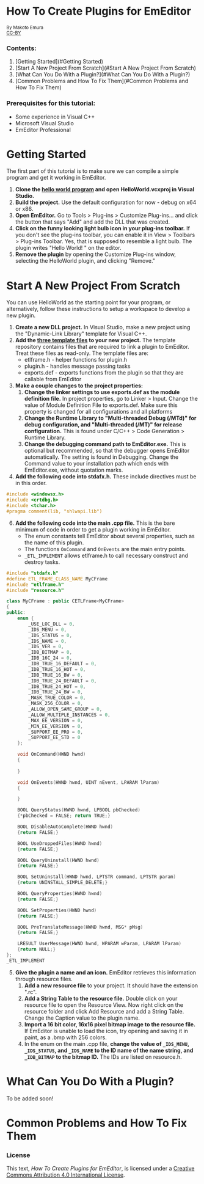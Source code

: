 ﻿# How To Create Plugins for EmEditor
<sup>By Makoto Emura</sup><br />
<sup>[CC-BY](#License)</sup>
### Contents:
1. [Getting Started](#Getting Started)
2. [Start A New Project From Scratch](#Start A New Project From Scratch)
3. [What Can You Do With a Plugin?](#What Can You Do With a Plugin?)
4. [Common Problems and How To Fix Them](#Common Problems and How To Fix Them)
### Prerequisites for this tutorial:
* Some experience in Visual C++
* Microsoft Visual Studio
* EmEditor Professional
# Getting Started
The first part of this tutorial is to make sure we can compile a simple program and get it working in EmEditor.
1. **Clone the [hello world program](https://github.com/Emurasoft/HelloWorld) and open HelloWorld.vcxproj in Visual Studio.**
2. **Build the project.** Use the default configuration for now - debug on x64 or x86.
3. **Open EmEditor.** Go to Tools > Plug-ins > Customize Plug-ins... and click the button that says "Add" and add the DLL that was created.
4. **Click on the funny looking light bulb icon in your plug-ins toolbar.** If you don't see the plug-ins toolbar, you can enable it in View > Toolbars > Plug-ins Toolbar. Yes, that is supposed to resemble a light bulb. The plugin writes "Hello World! " on the editor.
5. **Remove the plugin** by opening the Customize Plug-ins window, selecting the HelloWorld plugin, and clicking "Remove."

# Start A New Project From Scratch
You can use HelloWorld as the starting point for your program, or alternatively, follow these instructions to setup a workspace to develop a new plugin.
1. **Create a new DLL project.** In Visual Studio, make a new project using the "Dynamic-Link Library" template for Visual C++.
2. **Add the [three template files](https://github.com/Emurasoft/template) to your new project.** The template repository contains files that are required to link a plugin to EmEditor. Treat these files as read-only. The template files are:
	* etlframe.h - helper functions for plugin.h
	* plugin.h - handles message passing tasks
	* exports.def - exports functions from the plugin so that they are callable from EmEditor
3. **Make a couple changes to the project properties:**
	1. **Change the linker settings to use exports.def as the module definition file.** In project properties, go to Linker > Input. Change the value of Module Definition File to exports.def. Make sure this property is changed for all configurations and all platforms
	2. **Change the Runtime Library to "Multi-threaded Debug (/MTd)" for debug configuration, and "Multi-threaded (/MT)" for release configuration.** This is found under C/C++ > Code Generation > Runtime Library.
	3. **Change the debugging command path to EmEditor.exe.** This is optional but recommended, so that the debugger opens EmEditor automatically. The setting is found in Debugging. Change the Command value to your installation path which ends with EmEditor.exe, without quotation marks.
4. **Add the following code into stdafx.h.** These include directives must be in this order.
```C++
#include <windowsx.h>
#include <crtdbg.h>
#include <tchar.h>
#pragma comment(lib, "shlwapi.lib")
```
6. **Add the following code into the main .cpp file.** This is the bare minimum of code in order to get a plugin working in EmEditor. 
	* The enum constants tell EmEditor about several properties, such as the name of this plugin.
	* The functions `OnCommand` and `OnEvents` are the main entry points.
	* `_ETL_IMPLEMENT` allows etlframe.h to call necessary construct and destroy tasks.
```C++
#include "stdafx.h"
#define ETL_FRAME_CLASS_NAME MyCFrame
#include "etlframe.h"
#include "resource.h"

class MyCFrame : public CETLFrame<MyCFrame>
{
public:
	enum {
		_USE_LOC_DLL = 0,
		_IDS_MENU = 0,
		_IDS_STATUS = 0,
		_IDS_NAME = 0,
		_IDS_VER = 0,
		_IDB_BITMAP = 0,
		_IDB_16C_24 = 0,
		_IDB_TRUE_16_DEFAULT = 0,
		_IDB_TRUE_16_HOT = 0,
		_IDB_TRUE_16_BW = 0,
		_IDB_TRUE_24_DEFAULT = 0,
		_IDB_TRUE_24_HOT = 0,
		_IDB_TRUE_24_BW = 0,
		_MASK_TRUE_COLOR = 0,
		_MASK_256_COLOR = 0,
		_ALLOW_OPEN_SAME_GROUP = 0,
		_ALLOW_MULTIPLE_INSTANCES = 0,
		_MAX_EE_VERSION = 0,
		_MIN_EE_VERSION = 0,
		_SUPPORT_EE_PRO = 0,
		_SUPPORT_EE_STD = 0
	};

	void OnCommand(HWND hwnd)
	{
		
	}

	void OnEvents(HWND hwnd, UINT nEvent, LPARAM lParam)
	{

	}

	BOOL QueryStatus(HWND hwnd, LPBOOL pbChecked)
	{*pbChecked = FALSE; return TRUE;}

	BOOL DisableAutoComplete(HWND hwnd)
	{return FALSE;}

	BOOL UseDroppedFiles(HWND hwnd)
	{return FALSE;}

	BOOL QueryUninstall(HWND hwnd)
	{return FALSE;}

	BOOL SetUninstall(HWND hwnd, LPTSTR command, LPTSTR param)
	{return UNINSTALL_SIMPLE_DELETE;}

	BOOL QueryProperties(HWND hwnd)
	{return FALSE;}

	BOOL SetProperties(HWND hwnd)
	{return FALSE;}

	BOOL PreTranslateMessage(HWND hwnd, MSG* pMsg)
	{return FALSE;}

	LRESULT UserMessage(HWND hwnd, WPARAM wParam, LPARAM lParam)
	{return NULL;}
};
_ETL_IMPLEMENT
```
5. **Give the plugin a name and an icon.** EmEditor retrieves this information through resource files.
	 1. **Add a new resource file** to your project. It should have the extension ".rc".
	 2. **Add a String Table to the resource file.** Double click on your resource file to open the Resource View. Now right click on the resource folder and click Add Resource and add a String Table. Change the Caption value to the plugin name.
	 3. **Import a 16 bit color, 16x16 pixel bitmap image to the resource file.** If EmEditor is unable to load the icon, try opening and saving it in paint, as a .bmp with 256 colors.
	 4. In the enum on the main .cpp file, **change the value of `_IDS_MENU`, `_IDS_STATUS`, and `_IDS_NAME` to the ID name of the name string, and `_IDB_BITMAP` to the bitmap ID.** The IDs are listed on resource.h.

# What Can You Do With a Plugin?
To be added soon!

# Common Problems and How To Fix Them

### License
This text, *How To Create Plugins for EmEditor*, is licensed under a [Creative Commons Attribution 4.0 International License](https://creativecommons.org/licenses/by/4.0/).
